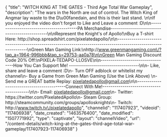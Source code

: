 {
    "title": "WITCH KING AT THE GATES - Third Age Total War Gameplay",
    "description": "The wars in the North are out of control.  The Witch King of Angmar lay waste to the D\u00fanedain,  and this is their last stand.  \n\nIf you enjoyed the video don't forget to Like and Leave a comment :D\n\n-----------------------------------------PA Merchandise----------------------------------------------\n\nRepresent the Knight's of Apollo!\nBuy a T-shirt Here: http:\/\/shop.spreadshirt.com\/pixelatedapollo\/\n\n---------------------------------------------------------------------------------------------------------------\nGreen Man Gaming Link:\nhttp:\/\/www.greenmangaming.com\/?tap_a=1964-996bbb&tap_s=29753-aa0a78\n\nGreen Man Gaming Discount Code 20% Off:\nPIXELA-TEDAPO-LLOSVE\n\n----------------------------------How You Can Support Me! -----------------------------------\n\n- Like, share and leave a comment :D\n- Turn OFF adblock or whitelist my channel\n- Buy a Game from Green Man Gaming (Use the Link Above) \n- Send me a GREAT battle Replay: pixelatedapollo@gmail.com\n\n------------------------------------------Connect With Me!-----------------------------------------\n\n- Email: pixelatedapollo@gmail.com\n- Twitter: https:\/\/twitter.com\/PixelatedApollo\n- Steam Group:  http:\/\/steamcommunity.com\/groups\/apollosknights\n- Twitch: http:\/\/www.twitch.tv\/pixelatedapollo",
    "channelid": "117407923",
    "videoid": "117406938",
    "date_created": "1463576400",
    "date_modified": "1507771992",
    "type": "captivate",
    "layout": "channelVideo",
    "url": "\/content-details\/witch-king-at-the-gates-third-age-total-war-gameplay\/117407923-117406938"
}